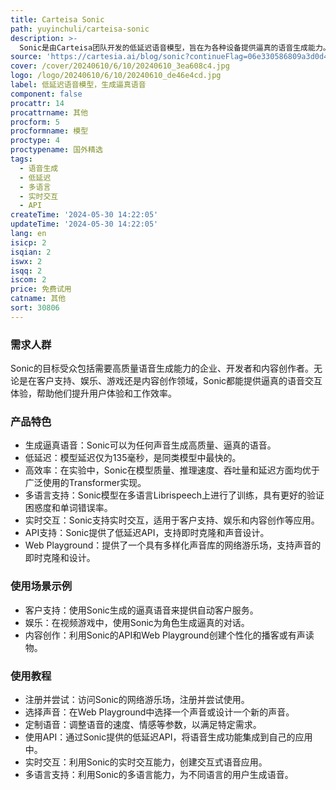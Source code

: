 ```yaml
---
title: Carteisa Sonic
path: yuyinchuli/carteisa-sonic
description: >-
  Sonic是由Carteisa团队开发的低延迟语音模型，旨在为各种设备提供逼真的语音生成能力。该模型利用了创新的状态空间模型架构，以实现高分辨率音频和视频的高效、低延迟生成。Sonic模型的延迟仅为135毫秒，是同类模型中最快的。Carteisa团队专注于优化智能的效率，使它更快、更便宜、更易于访问。Sonic模型的发布，标志着实时对话式AI和长期记忆的计算平台的初步进展，预示着未来AI在实时游戏、客户支持等领域的新体验。
source: 'https://cartesia.ai/blog/sonic?continueFlag=06e330586809a3d0d477c7c5ebfec46d'
cover: /cover/20240610/6/10/20240610_3ea608c4.jpg
logo: /logo/20240610/6/10/20240610_de46e4cd.jpg
label: 低延迟语音模型，生成逼真语音
component: false
procattr: 14
procattrname: 其他
procform: 5
procformname: 模型
proctype: 4
proctypename: 国外精选
tags:
  - 语音生成
  - 低延迟
  - 多语言
  - 实时交互
  - API
createTime: '2024-05-30 14:22:05'
updateTime: '2024-05-30 14:22:05'
lang: en
isicp: 2
isqian: 2
iswx: 2
isqq: 2
iscom: 2
price: 免费试用
catname: 其他
sort: 30806
---
```




### 需求人群
Sonic的目标受众包括需要高质量语音生成能力的企业、开发者和内容创作者。无论是在客户支持、娱乐、游戏还是内容创作领域，Sonic都能提供逼真的语音交互体验，帮助他们提升用户体验和工作效率。

### 产品特色
* 生成逼真语音：Sonic可以为任何声音生成高质量、逼真的语音。
* 低延迟：模型延迟仅为135毫秒，是同类模型中最快的。
* 高效率：在实验中，Sonic在模型质量、推理速度、吞吐量和延迟方面均优于广泛使用的Transformer实现。
* 多语言支持：Sonic模型在多语言Librispeech上进行了训练，具有更好的验证困惑度和单词错误率。
* 实时交互：Sonic支持实时交互，适用于客户支持、娱乐和内容创作等应用。
* API支持：Sonic提供了低延迟API，支持即时克隆和声音设计。
* Web Playground：提供了一个具有多样化声音库的网络游乐场，支持声音的即时克隆和设计。

### 使用场景示例
* 客户支持：使用Sonic生成的逼真语音来提供自动客户服务。
* 娱乐：在视频游戏中，使用Sonic为角色生成逼真的对话。
* 内容创作：利用Sonic的API和Web Playground创建个性化的播客或有声读物。

### 使用教程
* 注册并尝试：访问Sonic的网络游乐场，注册并尝试使用。
* 选择声音：在Web Playground中选择一个声音或设计一个新的声音。
* 定制语音：调整语音的速度、情感等参数，以满足特定需求。
* 使用API：通过Sonic提供的低延迟API，将语音生成功能集成到自己的应用中。
* 实时交互：利用Sonic的实时交互能力，创建交互式语音应用。
* 多语言支持：利用Sonic的多语言能力，为不同语言的用户生成语音。

  

